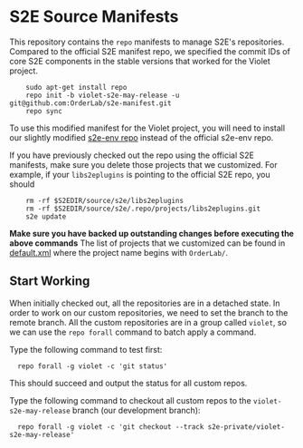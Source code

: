 S2E Source Manifests
====================

This repository contains the ``repo`` manifests to manage S2E's repositories.
Compared to the official S2E manifest repo, we specified the commit IDs of
core S2E components in the stable versions that worked for the Violet project.

```
    sudo apt-get install repo
    repo init -b violet-s2e-may-release -u git@github.com:OrderLab/s2e-manifest.git
    repo sync
```

To use this modified manifest for the Violet project, you will need to install our 
slightly modified [s2e-env repo](https://github.com/OrderLab/s2e-env) instead 
of the official s2e-env repo.

If you have previously checked out the repo using the official S2E manifests, make
sure you delete those projects that we customized. For example, if your 
`libs2eplugins` is pointing to the official S2E repo, you should 
```
    rm -rf $S2EDIR/source/s2e/libs2eplugins
    rm -rf $S2EDIR/source/s2e/.repo/projects/libs2eplugins.git
    s2e update
```
**Make sure you have backed up outstanding changes before executing the above commands**
The list of projects that we customized can be found in [default.xml](default.xml)
where the project name begins with `OrderLab/`.

Start Working
------------

When initially checked out, all the repositories are in a detached state. In order 
to work on our custom repositories, we need to set the branch to the remote branch. 
All the custom repositories are in a group called `violet`, so we can use the
`repo forall` command to batch apply a command.

Type the following command to test first:

```
  repo forall -g violet -c 'git status'
```

This should succeed and output the status for all custom repos.

Type the following command to checkout all custom repos to the `violet-s2e-may-release` branch
(our development branch):

```
  repo forall -g violet -c 'git checkout --track s2e-private/violet-s2e-may-release'
```
